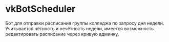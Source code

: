 # vkBotScheduler

Бот для отправки расписания группы колледжа по запросу дня недели. Учитывается чётность и нечётность недели, имеется возможность редактировать расписание через кривую админку.
